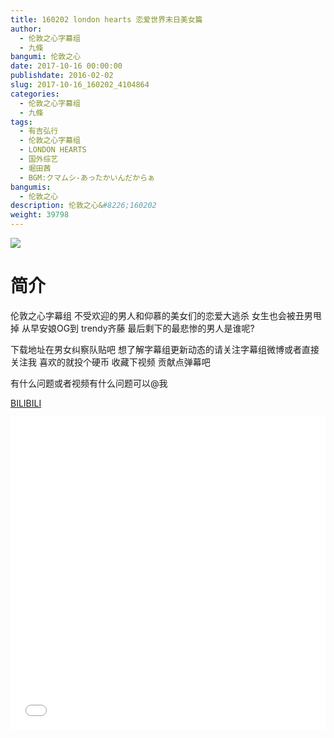 ```yaml
---
title: 160202 london hearts 恋爱世界末日美女篇
author: 
  - 伦敦之心字幕组
  - 九條
bangumi: 伦敦之心
date: 2017-10-16 00:00:00
publishdate: 2016-02-02
slug: 2017-10-16_160202_4104864
categories: 
  - 伦敦之心字幕组
  - 九條
tags: 
  - 有吉弘行
  - 伦敦之心字幕组
  - LONDON HEARTS
  - 国外综艺
  - 堀田茜
  - BGM:クマムシ-あったかいんだからぁ
bangumis: 
  - 伦敦之心
description: 伦敦之心&#8226;160202
weight: 39798
---
```


![](https://i.imgur.com/x6rPl3a.jpg)

# 简介  
伦敦之心字幕组 不受欢迎的男人和仰慕的美女们的恋爱大逃杀 女生也会被丑男甩掉 从早安娘OG到 trendy齐藤 最后剩下的最悲惨的男人是谁呢?
下载地址在男女纠察队贴吧 想了解字幕组更新动态的请关注字幕组微博或者直接关注我 喜欢的就投个硬币 收藏下视频 贡献点弹幕吧
有什么问题或者视频有什么问题可以@我

  [BILIBILI](https://www.bilibili.com/video/av4104864/)


  <iframe src="//www.bilibili.com/html/html5player.html?cid=6626252&aid=4104864" width="100%" height="500" frameborder="0" allowfullscreen="allowfullscreen"></iframe>
